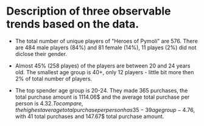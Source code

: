 # Description of three observable trends based on the data.

* The total number of unique players of "Heroes of Pymoli" are 576. There are 484 male players (84%) and 81 female (14%), 11 playes (2%) did not diclose their gender.

* Almost 45% (258 playes) of the players are between 20 and 24 years old. The smallest age group is 40+, only 12 players - little bit more then 2% of total number of players.

* The top spender age group is 20-24. They made 365 purchases, the total purchase amount is 1114.06$ and the average total purchase per person is 4.32$. To compare, the highest average total purchase per person has 35-39 age group - 4.76$, with 41 total purchases and 147.67$ total purchase amount. 
